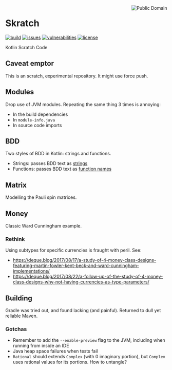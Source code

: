 <a href="LICENSE.md">
<img src="https://unlicense.org/pd-icon.png" alt="Public Domain" align="right"/>
</a>

# Skratch

[![build](https://github.com/binkley/skratch/workflows/build/badge.svg)](https://github.com/binkley/skratch/actions)
[![issues](https://img.shields.io/github/issues/binkley/skratch.svg)](https://github.com/binkley/skratch/issues/)
[![vulnerabilities](https://snyk.io/test/github/binkley/skratch/badge.svg)](https://snyk.io/test/github/binkley/skratch)
[![license](https://img.shields.io/badge/license-Public%20Domain-blue.svg)](http://unlicense.org/)

Kotlin Scratch Code

## Caveat emptor

This is an scratch, experimental repository.  It might use force push.

## Modules

Drop use of JVM modules. Repeating the same thing 3 times is annoying:

- In the build dependencies
- In `module-info.java`
- In source code imports

## BDD

Two styles of BDD in Kotlin: strings and functions.

- Strings: passes BDD text
  as [strings](src/main/kotlin/hm/binkley/skratch/bdd/strings)
- Functions: passes BDD text
  as [function names](src/main/kotlin/hm/binkley/skratch/bdd/funcs)

## Matrix

Modelling the Pauli spin matrices.

## Money

Classic Ward Cunningham example.

### Rethink

Using subtypes for specific currencies is fraught with peril. See:

- https://deque.blog/2017/08/17/a-study-of-4-money-class-designs-featuring-martin-fowler-kent-beck-and-ward-cunningham-implementations/
- https://deque.blog/2017/08/22/a-follow-up-of-the-study-of-4-money-class-designs-why-not-having-currencies-as-type-parameters/

## Building

Gradle was tried out, and found lacking (and painful). Returned to dull yet
reliable Maven.

### Gotchas

* Remember to add the `--enable-preview` flag to the JVM, including when
  running from inside an IDE
* Java heap space failures when tests fail
* `Rational` should extends `Complex` (with 0 imaginary portion), but
  `Complex` uses rational values for its portions. How to untangle?
